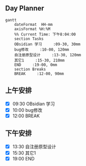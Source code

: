 ## Day Planner
```mermaid
gantt
    dateFormat  HH-mm
    axisFormat %H:%M
    %% Current Time: 下午8:04:00
    section Tasks
    OBsidian 学习     :09-30, 30mm
    bug修改     :10-00, 120mm
    自注册原型设计     :13-30, 120mm
    其它1     :15-30, 210mm
    END     :19-00, 0mm
    section Breaks
    BREAK     :12-00, 90mm
```

## 上午安排
- [x] 09:30 OBsidian 学习
- [x] 10:00 bug修改
- [x] 12:00 BREAK

## 下午安排
- [x] 13:30 自注册原型设计
- [x] 15:30 其它1
- [x] 19:00 END